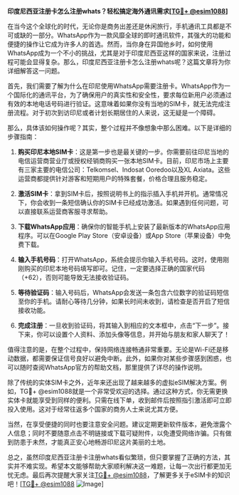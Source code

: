 **印度尼西亚注册卡怎么注册whats？轻松搞定海外通讯需求[[TG💪+ @esim1088](https://t.me/s/esim1088)]**

在当今这个全球化的时代，无论你是商务出差还是休闲旅行，手机通讯工具都是不可或缺的一部分。WhatsApp作为一款风靡全球的即时通讯软件，其强大的功能和便捷的操作让它成为许多人的首选。然而，当你身在异国他乡时，如何使用WhatsApp成为一个不小的挑战，尤其是对于印度尼西亚这样的国家来说，注册过程可能会显得复杂。那么，印度尼西亚注册卡怎么注册whats呢？这篇文章将为你详细解答这一问题。

首先，我们需要了解为什么在印尼使用WhatsApp需要注册卡。WhatsApp作为一个国际化的通讯平台，为了确保用户的真实性和安全性，要求每位新用户必须通过有效的本地电话号码进行验证。这意味着如果你没有当地的SIM卡，就无法完成注册流程。对于初次到访印尼或者计划长期居住的人来说，这无疑是一个障碍。

那么，具体该如何操作呢？其实，整个过程并不像想象中那么困难。以下是详细的步骤指南：

1. **购买印尼本地SIM卡**：这是第一步也是最关键的一步。你需要前往印尼当地的电信运营商营业厅或授权经销商购买一张本地SIM卡。目前，印尼市场上主要有三家主要的电信公司：Telkomsel、Indosat Ooredoo以及XL Axiata。这些运营商都提供针对游客和短期用户的特殊套餐，价格合理且服务稳定。

2. **激活SIM卡**：拿到SIM卡后，按照说明书上的指示插入手机并开机。通常情况下，你会收到一条短信确认你的SIM卡已经成功激活。如果遇到任何问题，可以直接联系运营商客服寻求帮助。

3. **下载WhatsApp应用**：确保你的智能手机上安装了最新版本的WhatsApp应用程序。可以在Google Play Store（安卓设备）或App Store（苹果设备）中免费下载。

4. **输入手机号码**：打开WhatsApp，系统会提示你输入手机号码。这时，使用刚刚购买的印尼本地号码填写即可。记住，一定要选择正确的国家代码（+62），否则可能导致无法接收验证码。

5. **等待验证码**：输入号码后，WhatsApp会发送一条包含六位数字的验证码短信至你的手机。请耐心等待几分钟，如果长时间未收到，请检查是否开启了短信接收功能。

6. **完成注册**：一旦收到验证码，将其输入到相应的文本框中，点击“下一步”。接下来，你可以设置个人资料、添加头像等信息，并开始与朋友和家人聊天了！

值得注意的是，在整个过程中，保持网络连接畅通非常重要。无论是Wi-Fi还是移动数据，都需要保证信号良好以避免中断。此外，如果你对某些步骤感到困惑，也可以随时查阅WhatsApp官方的帮助文档，那里提供了详尽的操作说明。

除了传统的实体SIM卡之外，近年来还出现了越来越多的虚拟eSIM解决方案。例如，TG💪+ @esim1088就是一个非常受欢迎的选择。通过这种方式，你无需更换实体卡就能享受到同样的便利。只需在线下单，收到邮件后按照指引激活即可立即投入使用。这对于经常往返多个国家的商务人士来说尤其方便。

当然，在享受便捷的同时也要注意安全问题。建议定期更新软件版本，避免泄露个人信息；同时不要随意点击不明链接或下载可疑附件，以免遭受网络诈骗。只有做到防患于未然，才能真正安心地畅游印尼这片美丽的土地。

总之，虽然印度尼西亚注册卡注册whats看似繁琐，但只要掌握了正确的方法，其实并不难实现。希望本文能够帮助大家顺利解决这一难题，让每一次出行都更加无忧无虑。最后再次提醒大家关注[TG💪+ @esim1088](https://t.me/s/esim1088)，了解更多关于eSIM卡的知识吧！[[TG💪+ @esim1088](https://t.me/s/esim1088) ![Image](https://i.postimg.cc/4NQfJmqS/Snipaste-2025-05-13-00-14-12.png)]
